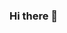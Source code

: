 ### Hi there 👋

<!--
**karolszram/karolszram** is a ✨ _special_ ✨ repository because its `README.md` (this file) appears on your GitHub profile.

- 🌱 I’m currently learning .Net

-->
